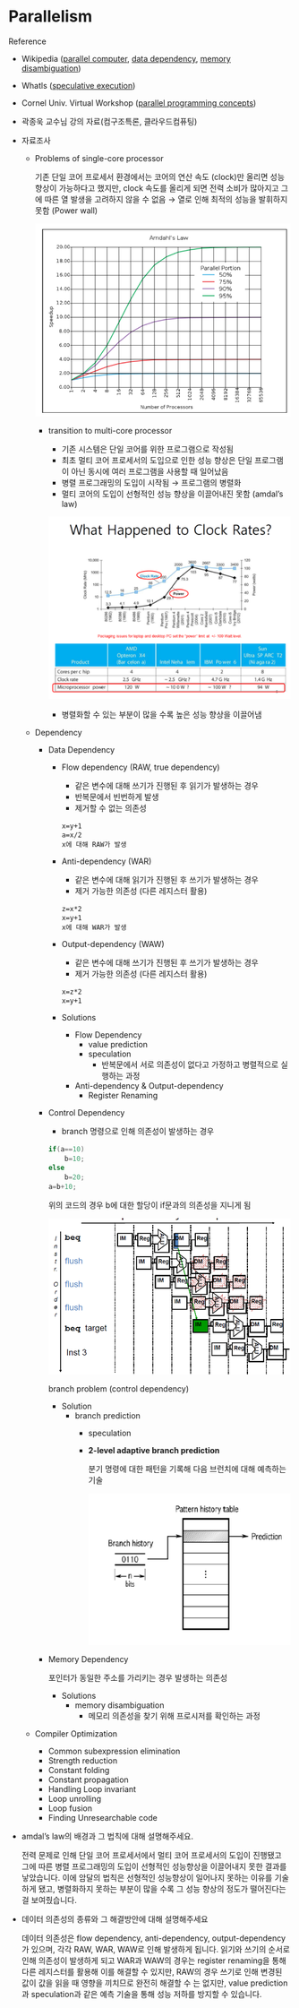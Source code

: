 # Parallelism

Reference

- Wikipedia ([parallel computer](https://en.wikipedia.org/wiki/Parallel_computing), [data dependency](https://en.wikipedia.org/wiki/Data_dependency), [memory disambiguation](https://en.wikipedia.org/wiki/Memory_disambiguation))
- Whatls ([speculative execution](https://www.techtarget.com/whatis/definition/speculative-execution#:~:text=Speculative%20execution%20is%20an%20optimization,is%20required%20at%20any%20point.))
- Cornel Univ. Virtual Workshop ([parallel programming concepts](https://cvw.cac.cornell.edu/parallel/depends))
- 곽종욱 교수님 강의 자료(컴구조특론, 클라우드컴퓨팅)

- 자료조사
    - Problems of single-core processor
        
        기존 단일 코어 프로세서 환경에서는 코어의 연산 속도 (clock)만 올리면 성능 향상이 가능하다고 했지만, clock 속도를 올리게 되면 전력 소비가 많아지고 그에 따른 열 발생을 고려하지 않을 수 없음 → 열로 인해 최적의 성능을 발휘하지 못함 (Power wall)
        
        ![Untitled](img/amdals_law.png)
        
        - transition to multi-core processor
            - 기존 시스템은 단일 코어를 위한 프로그램으로 작성됨
            - 최초 멀티 코어 프로세서의 도입으로 인한 성능 향상은 단일 프로그램이 아닌 동시에 여러 프로그램을 사용할 때 일어났음
            - 병렬 프로그래밍의 도입이 시작됨 → 프로그램의 병렬화
            - 멀티 코어의 도입이 선형적인 성능 향상을 이끌어내진 못함 (amdal’s law)
            
            ![Untitled](img/cpu_power_wall.png)
            
            - 병렬화할 수 있는 부분이 많을 수록 높은 성능 향상을 이끌어냄
    - Dependency
        - Data Dependency
            - Flow dependency (RAW, true dependency)
                - 같은 변수에 대해 쓰기가 진행된 후 읽기가 발생하는 경우
                - 반복문에서 빈번하게 발생
                - 제거할 수 없는 의존성
                
                ```
                x=y+1
                a=x/2
                x에 대해 RAW가 발생
                ```
                
            - Anti-dependency (WAR)
                - 같은 변수에 대해 읽기가 진행된 후 쓰기가 발생하는 경우
                - 제거 가능한 의존성 (다른 레지스터 활용)
                
                ```
                z=x*2
                x=y+1
                x에 대해 WAR가 발생
                ```
                
            - Output-dependency (WAW)
                - 같은 변수에 대해 쓰기가 진행된 후 쓰기가 발생하는 경우
                - 제거 가능한 의존성 (다른 레지스터 활용)
                
                ```
                x=z*2
                x=y+1
                ```
                
            - Solutions
                - Flow Dependency
                    - value prediction
                    - speculation
                        - 반복문에서 서로 의존성이 없다고 가정하고 병렬적으로 실행하는 과정
                - Anti-dependency & Output-dependency
                    - Register Renaming
        - Control Dependency
            - branch 명령으로 인해 의존성이 발생하는 경우
            
            ```c
            if(a==10)
            	b=10;
            else
            	b=20;
            a=b+10;
            ```
            
            위의 코드의 경우 b에 대한 할당이 if문과의 의존성을 지니게 됨
            
            ![branch problem (control dependency)](img/flush.png)
            
            branch problem (control dependency)
            
            - Solution
                - branch prediction
                    - speculation
                    - **2-level adaptive branch prediction**
                        
                        분기 명령에 대한 패턴을 기록해 다음 브런치에 대해 예측하는 기술
                        
                        ![Untitled](img/branch_pattern_table.png)
                        
        - Memory Dependency
            
            포인터가 동일한 주소를 가리키는 경우 발생하는 의존성
            
            - Solutions
                - memory disambiguation
                    - 메모리 의존성을 찾기 위해 프로시저를 확인하는 과정
    - Compiler Optimization
        - Common subexpression elimination
        - Strength reduction
        - Constant folding
        - Constant propagation
        - Handling Loop invariant
        - Loop unrolling
        - Loop fusion
        - Finding Unresearchable code

- amdal’s law의 배경과 그 법칙에 대해 설명해주세요.
    
    전력 문제로 인해 단일 코어 프로세서에서 멀티 코어 프로세서의 도입이 진행됐고 그에 따른 병렬 프로그래밍의 도입이 선형적인 성능향상을 이끌어내지 못한 결과를 낳았습니다. 이에 암달의 법칙은 선형적인 성능향상이 일어나지 못하는 이유를 기술하게 됐고, 병렬화하지 못하는 부분이 많을 수록 그 성능 향상의 정도가 떨어진다는 걸 보여줬습니다.
    
- 데이터 의존성의 종류와 그 해결방안에 대해 설명해주세요
    
    데이터 의존성은 flow dependency, anti-dependency, output-dependency 가 있으며, 각각 RAW, WAR, WAW로 인해 발생하게 됩니다. 읽기와 쓰기의 순서로 인해 의존성이 발생하게 되고 WAR과 WAW의 경우는 register renaming을 통해 다른 레지스터를 활용해 이를 해결할 수 있지만, RAW의 경우 쓰기로 인해 변경된 값이 값을 읽을 때 영향을 끼치므로 완전히 해결할 수 는 없지만, value prediction과 speculation과 같은 예측 기술을 통해 성능 저하를 방지할 수 있습니다.